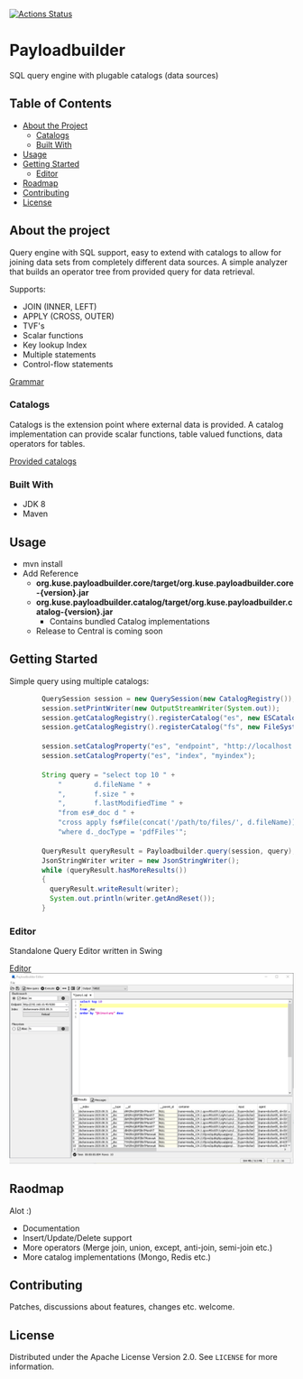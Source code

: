 [![Actions Status](https://github.com/kuseman/payloadbuilder/workflows/Java%20CI%20with%20Maven/badge.svg)](https://github.com/kuseman/payloadbuilder/actions)

# Payloadbuilder

SQL query engine with plugable catalogs (data sources)

## Table of Contents

* [About the Project](#about-the-project)
  * [Catalogs](#catalogs)
  * [Built With](#built-with)
* [Usage](#usage)
* [Getting Started](#getting-started)
  * [Editor](#editor)
* [Roadmap](#roadmap)
* [Contributing](#contributing)
* [License](#license)

## About the project

Query engine with SQL support, easy to extend with catalogs to allow for joining data sets from completely different data sources.
A simple analyzer that builds an operator tree from provided query for data retrieval.

Supports:

* JOIN (INNER, LEFT)
* APPLY (CROSS, OUTER)
* TVF's
* Scalar functions
* Key lookup Index
* Multiple statements
* Control-flow statements

[Grammar](https://github.com/kuseman/payloadbuilder/blob/master/org.kuse.payloadbuilder.core/src/main/resources/antlr4/org/kuse/payloadbuilder/core/parser/PayloadBuilderQuery.g4)

### Catalogs

Catalogs is the extension point where external data is provided.
A catalog implementation can provide scalar functions, table valued functions,
data operators for tables.

[Provided catalogs](https://github.com/kuseman/payloadbuilder/tree/master/org.kuse.payloadbuilder.catalog)

### Built With

* JDK 8
* Maven

## Usage

* mvn install
* Add Reference 
  * **org.kuse.payloadbuilder.core/target/org.kuse.payloadbuilder.core-{version}.jar**
  * **org.kuse.payloadbuilder.catalog/target/org.kuse.payloadbuilder.catalog-{version}.jar**
    * Contains bundled Catalog implementations
  * Release to Central is coming soon

## Getting Started

Simple query using multiple catalogs:

```java
        QuerySession session = new QuerySession(new CatalogRegistry());
        session.setPrintWriter(new OutputStreamWriter(System.out));
        session.getCatalogRegistry().registerCatalog("es", new ESCatalog());
        session.getCatalogRegistry().registerCatalog("fs", new FileSystemCatalog());

        session.setCatalogProperty("es", "endpoint", "http://localhost:9200");
        session.setCatalogProperty("es", "index", "myindex");

        String query = "select top 10 " +
            "        d.fileName " + 
            ",       f.size " + 
            ",       f.lastModifiedTime " + 
            "from es#_doc d " + 
            "cross apply fs#file(concat('/path/to/files/', d.fileName)) f " + 
            "where d._docType = 'pdfFiles'";

        QueryResult queryResult = Payloadbuilder.query(session, query);
        JsonStringWriter writer = new JsonStringWriter();
        while (queryResult.hasMoreResults())
        {
          queryResult.writeResult(writer);
          System.out.println(writer.getAndReset());
        }
```

### Editor

Standalone Query Editor written in Swing

[Editor](https://github.com/kuseman/payloadbuilder/tree/master/org.kuse.payloadbuilder.editor)
![Editor](/documentation/editor.png?raw=true "Editor")

## Raodmap

Alot :)
* Documentation
* Insert/Update/Delete support
* More operators (Merge join, union, except, anti-join, semi-join etc.)
* More catalog implementations (Mongo, Redis etc.)

## Contributing

Patches, discussions about features, changes etc. welcome. 

## License

Distributed under the Apache License Version 2.0. See `LICENSE` for more information.

